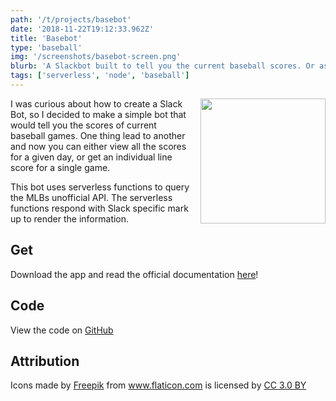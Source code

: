 ```yaml
---
path: '/t/projects/basebot'
date: '2018-11-22T19:12:33.962Z'
title: 'Basebot'
type: 'baseball'
img: '/screenshots/basebot-screen.png'
blurb: 'A Slackbot built to tell you the current baseball scores. Or ask about scores on any (recent) specific date.'
tags: ['serverless', 'node', 'baseball']
---
```


<a href="https://danab.github.io/basebot/">
	<img width="200" src="/screenshots/basebot-screen.png" style="float: right; margin: 0 0 1em 1em" />
</a>

I was curious about how to create a Slack Bot, so I decided to make a simple bot that would tell you the scores of current baseball games. One thing lead to another and now you can either view all the scores for a given day, or get an individual line score for a single game.

This bot uses serverless functions to query the MLBs unofficial API. The serverless functions respond with Slack specific mark up to render the information.

## Get

Download the app and read the official documentation [here](https://danab.github.io/basebot/)!

## Code

View the code on [GitHub](https://github.com/danab/basebot)

## Attribution

<div>Icons made by <a href="https://www.freepik.com/" title="Freepik">Freepik</a> from <a href="https://www.flaticon.com/" 			    title="Flaticon">www.flaticon.com</a> is licensed by <a href="http://creativecommons.org/licenses/by/3.0/" 			    title="Creative Commons BY 3.0" target="_blank">CC 3.0 BY</a></div>
